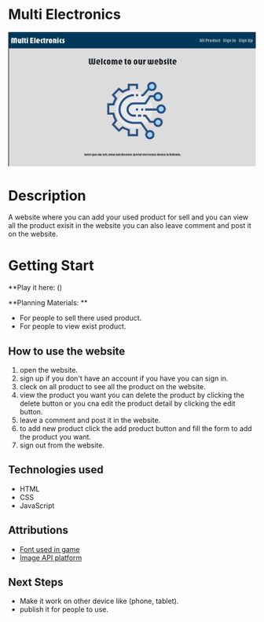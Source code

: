 # Multi Electronics 
![project-picture](./public/asset%20/project-picture.png)

# Description
A website where you can add your used product for sell and you can view all the product exisit in the website you can also leave comment and post it on the website.

# Getting Start

**Play it here: ()

**Planning Materials: **
- For people to sell there used product.
- For people to view exist product.

## How to use the website
1. open the website.
2. sign up if you don't have an account if you have you can sign in.
3. cleck on all product to see all the product on the website.
4. view the product you want you can delete the product by clicking the delete button or you cna edit the product detail by clicking the edit button.
5. leave a comment and post it in the website.
6. to add new product click the add product button and fill the form to add the product you want.
7. sign out from the website.

## Technologies used
- HTML
- CSS
- JavaScript

## Attributions
- [Font used in game](https://fonts.google.com/)
- [Image API platform](https://cloudinary.com/)

## Next Steps
- Make it work on other device like (phone, tablet).
- publish it for people to use.


